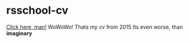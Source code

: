 # rsschool-cv
[Click here, man!](https://github.com/HowDidUGetOutOfBounds/rsschool-cv/blob/gh-pages/cv.md)
WoWoWo!
Thats my cv from 2015
Its even worse, than **imaginary**
